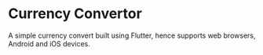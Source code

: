 # Currency Convertor

A simple currency convert built using Flutter, hence supports web browsers, Android and iOS devices. 
